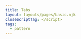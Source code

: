 ```yaml
---
title: Tabs
layout: layouts/pages/basic.njk
closeScriptTag: </script>
tags:
  - pattern
---
```


<script type="module" data-helmet>
  import '@rhds/elements/rh-tabs/rh-tabs.js';
  import '@rhds/elements/rh-code-block/rh-code-block.js';
  import '@rhds/elements/rh-button/rh-button.js';
  import '@rhds/elements/lib/elements/rh-context-picker/rh-context-picker.js';
</script>

